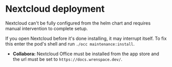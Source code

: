 # Nextcloud deployment
Nextcloud can't be fully configured from the helm chart and requires manual intervention to complete setup.

If you open Nextcloud before it's done installing, it may interrupt itself. To fix this enter the pod's shell and run `./occ maintenance:install`.

- **Collabora:** Nextcloud Office must be installed from the app store and the url must be set to `https://docs.wrenspace.dev/`.